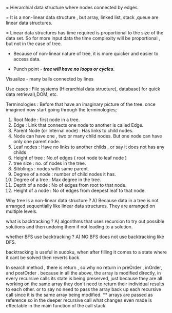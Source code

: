 = Hierarchial data structure where nodes connected by edges.

= It is a non-linear data structure , but array, linked list, stack ,queue are linear data structures. 

= Linear data structures has time required is proportional to the size of the data set. So for more input data the time complexity will be proportional , but not in the case of tree.

- Because of non-linear nature of tree, it is more quicker and easier to access data.

- Punch point  - ***tree will have no loops or cycles.***

Visualize - many balls connected by lines 


Use cases : File systems (Hierarchial data structure), database( for quick data retrieval),DOM, etc.

Terminologies : Before that have an imaginary picture of the tree. once imagined now start going through the terminologies;
1) Root Node : first node in a tree.
2) Edge : Link that connects one node to another is called Edge.
3) Parent Node (or Internal node) : Has links to child nodes.
4) Node can have one , two or many child nodes. But one node can have only one parent node.
5) Leaf nodes : Have no links to another childs , or say it does not has any childs
6) Height of tree : No.of edges ( root node to leaf node )
7) tree size : no. of nodes in the tree.
8) Sibblings : nodes with same parent.
9) Degree of a node : number of child nodes it has.
10) Degree of a tree : Max degree in the tree.
11) Depth of a node : No of edges from root to that node.
12) Height of a node : No of edges from deepest leaf to that node.

Why tree is a non-linear data structure ?
A) Because data in a tree is not arranged sequentially like linear data structures. They are arranged on multiple levels.


what is backtracking ? 
A) algorithms that uses recursion to try out possible solutions and then undoing them if not leading to a solution.

whether BFS use backtracking ? 
A) NO BFS does not use backtracking like DFS. 

backtracking is useful in sudoku, when after filling it comes to a state where it cant be solved then reverts back.


In search method , there is return , so why no return in preOrder , inOrder, and postOrder . because in all the above, the array is modified directly, in every recursive calls its state is being preserved, just because they are all working on the same array they don't need to return their individual results to each other. or to say no need to pass the array back up each recursive call since it is the same array being modified.
** arrays are passed as reference so in the deeper recursive call what changes even made is effectable in the  main function of the call stack.





